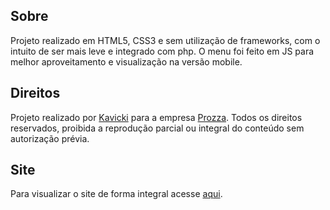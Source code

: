 ## Sobre

Projeto realizado em HTML5, CSS3 e sem utilização de frameworks, com o intuito de ser mais leve e integrado com php.
O menu foi feito em JS para melhor aproveitamento e visualização na versão mobile.

## Direitos

Projeto realizado por [Kavicki](https://kavicki.com) para a empresa [Prozza](https://Prozza.co).
Todos os direitos reservados, proibida a reprodução parcial ou integral do conteúdo sem autorização prévia.

## Site
Para visualizar o site de forma integral acesse [aqui](https://laurasbarbosa.github.io/prozza-sitenovo).
